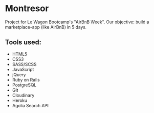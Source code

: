 # Montresor

Project for Le Wagon Bootcamp's "AirBnB Week". Our objective: build a marketplace-app (like AirBnB) in 5 days.

## Tools used:

* HTML5
* CSS3
* SASS/SCSS
* JavaScript
* jQuery
* Ruby on Rails
* PostgreSQL
* Git
* Cloudinary
* Heroku
* Agolia Search API
